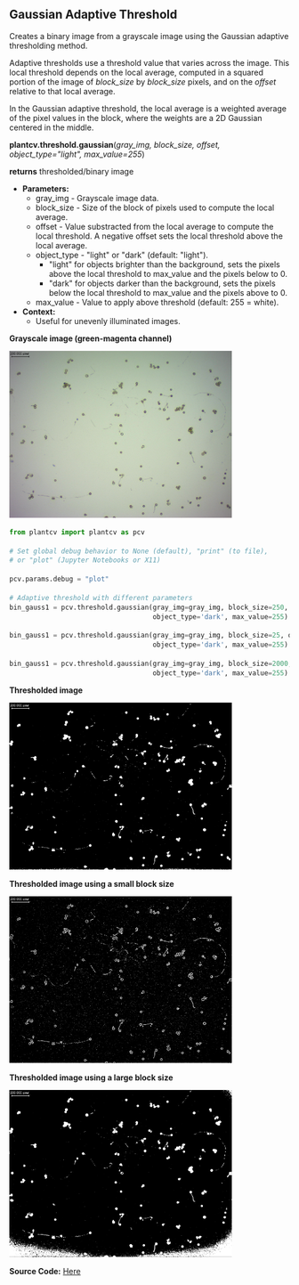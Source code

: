 ## Gaussian Adaptive Threshold

Creates a binary image from a grayscale image using the Gaussian adaptive thresholding method.

Adaptive thresholds use a threshold value that varies across the image.
This local threshold depends on the local average, computed in a squared portion of the image of
*block_size* by *block_size* pixels, and on the *offset* relative to that local average.

In the Gaussian adaptive threshold, the local average is a weighted average of the pixel values in the block, where the weights are a 2D Gaussian centered in the middle.

**plantcv.threshold.gaussian**(*gray_img, block_size, offset, object_type="light", max_value=255*)

**returns** thresholded/binary image

- **Parameters:**
    - gray_img - Grayscale image data.
    - block_size - Size of the block of pixels used to compute the local average.
    - offset - Value substracted from the local average to compute the local threshold.
    A negative offset sets the local threshold above the local average.
    - object_type - "light" or "dark" (default: "light").
      - "light" for objects brighter than the background, sets the pixels above
      the local threshold to max_value and the pixels below to 0.
      - "dark" for objects darker than the background, sets the pixels below the
      local threshold to max_value and the pixels above to 0.
    - max_value - Value to apply above threshold (default: 255 = white).
- **Context:**
    - Useful for unevenly illuminated images.


**Grayscale image (green-magenta channel)**

![Screenshot](img/documentation_images/adaptive_threshold/pollen_grains.png)


```python
from plantcv import plantcv as pcv

# Set global debug behavior to None (default), "print" (to file),
# or "plot" (Jupyter Notebooks or X11)

pcv.params.debug = "plot"

# Adaptive threshold with different parameters
bin_gauss1 = pcv.threshold.gaussian(gray_img=gray_img, block_size=250, offset=15,
                                    object_type='dark', max_value=255)

bin_gauss1 = pcv.threshold.gaussian(gray_img=gray_img, block_size=25, offset=5,
                                    object_type='dark', max_value=255)
                                    
bin_gauss1 = pcv.threshold.gaussian(gray_img=gray_img, block_size=2000, offset=15,
                                    object_type='dark', max_value=255)

```

**Thresholded image**

![Screenshot](img/documentation_images/adaptive_threshold/pollen_grains_adaptive_Gauss_250-15_scaled.png)

**Thresholded image using a small block size**

![Screenshot](img/documentation_images/adaptive_threshold/pollen_grains_adaptive_Gauss_25-5_scaled.png)

**Thresholded image using a large block size**

![Screenshot](img/documentation_images/adaptive_threshold/pollen_grains_adaptive_Gauss_2000-15_scaled.png)

**Source Code:** [Here](https://github.com/danforthcenter/plantcv/blob/main/plantcv/plantcv/threshold/threshold_methods.py)
